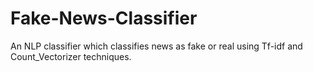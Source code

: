 # Fake-News-Classifier
An NLP classifier which classifies news as fake or real  using Tf-idf and Count_Vectorizer techniques.
